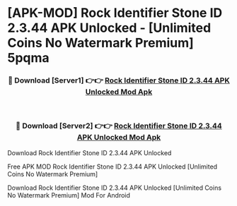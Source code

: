 # [APK-MOD] Rock Identifier  Stone ID 2.3.44 APK Unlocked - [Unlimited Coins No Watermark Premium] 5pqma



<div align="center">
<h3>🔴 Download [Server1] 👉👉 <a href="https://momento.my/?title=Rock_Identifier__Stone_ID_2.3.44_APK_Unlocked">Rock Identifier  Stone ID 2.3.44 APK Unlocked Mod Apk</a></h3><br>

<h3>🔴 Download [Server2] 👉👉 <a href="https://momento.my/?title=Rock_Identifier__Stone_ID_2.3.44_APK_Unlocked">Rock Identifier  Stone ID 2.3.44 APK Unlocked Mod Apk</a></h3>
</div>



Download Rock Identifier  Stone ID 2.3.44 APK Unlocked 

Free APK MOD Rock Identifier  Stone ID 2.3.44 APK Unlocked [Unlimited Coins No Watermark Premium]

Download Rock Identifier  Stone ID 2.3.44 APK Unlocked [Unlimited Coins No Watermark Premium] Mod For Android
